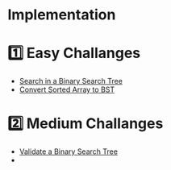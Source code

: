 #  Implementation


# 1️⃣ Easy Challanges 
- [Search in a Binary Search Tree](/DS/Binary%20Search%20Tree/Easy/SearchInBinary.cpp)
- [Convert Sorted Array to BST](/DS/Binary%20Search%20Tree/Easy/SortedArrayToBST.cpp)

# 2️⃣ Medium Challanges
- [Validate a Binary Search Tree](/DS/Binary%20Search%20Tree/Medium/Validate.cpp)
- []()